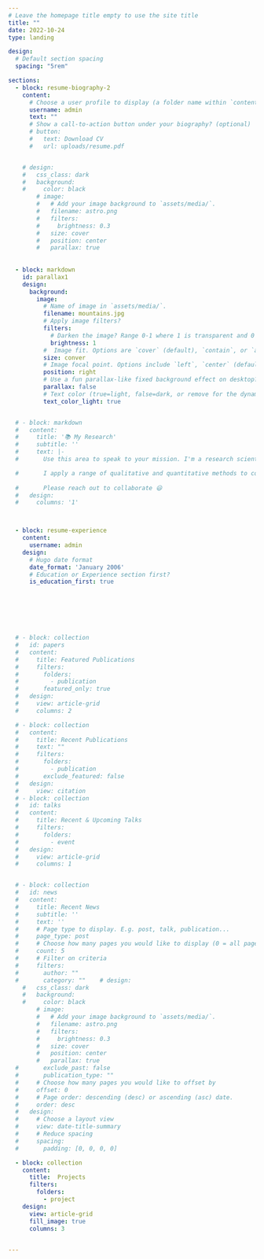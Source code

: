 ```yaml
---
# Leave the homepage title empty to use the site title
title: ""
date: 2022-10-24
type: landing

design:
  # Default section spacing
  spacing: "5rem"

sections:
  - block: resume-biography-2
    content:
      # Choose a user profile to display (a folder name within `content/authors/`)
      username: admin
      text: ""
      # Show a call-to-action button under your biography? (optional)
      # button:
      #   text: Download CV
      #   url: uploads/resume.pdf


    # design:
    #   css_class: dark
    #   background:
    #     color: black
        # image:
        #   # Add your image background to `assets/media/`.
        #   filename: astro.png
        #   filters:
        #     brightness: 0.3
        #   size: cover
        #   position: center
        #   parallax: true
        
        
  - block: markdown
    id: parallax1
    design:
      background:
        image:
          # Name of image in `assets/media/`.
          filename: mountains.jpg
          # Apply image filters?
          filters:
            # Darken the image? Range 0-1 where 1 is transparent and 0 is opaque.
            brightness: 1
          #  Image fit. Options are `cover` (default), `contain`, or `actual` size.
          size: conver
          # Image focal point. Options include `left`, `center` (default), or `right`.
          position: right
          # Use a fun parallax-like fixed background effect on desktop? true/false
          parallax: false
          # Text color (true=light, false=dark, or remove for the dynamic theme color).
          text_color_light: true


  # - block: markdown
  #   content:
  #     title: '📚 My Research'
  #     subtitle: ''
  #     text: |-
  #       Use this area to speak to your mission. I'm a research scientist in the Moonshot team at DeepMind. I blog about machine learning, deep learning, and moonshots.

  #       I apply a range of qualitative and quantitative methods to comprehensively investigate the role of science and technology in the economy.
        
  #       Please reach out to collaborate 😃
  #   design:
  #     columns: '1'



  - block: resume-experience
    content:
      username: admin
    design:
      # Hugo date format
      date_format: 'January 2006'
      # Education or Experience section first?
      is_education_first: true

      





  # - block: collection
  #   id: papers
  #   content:
  #     title: Featured Publications
  #     filters:
  #       folders:
  #         - publication
  #       featured_only: true
  #   design:
  #     view: article-grid
  #     columns: 2

  # - block: collection
  #   content:
  #     title: Recent Publications
  #     text: ""
  #     filters:
  #       folders:
  #         - publication
  #       exclude_featured: false
  #   design:
  #     view: citation
  # - block: collection
  #   id: talks
  #   content:
  #     title: Recent & Upcoming Talks
  #     filters:
  #       folders:
  #         - event
  #   design:
  #     view: article-grid
  #     columns: 1


  # - block: collection
  #   id: news
  #   content:
  #     title: Recent News
  #     subtitle: ''
  #     text: ''
  #     # Page type to display. E.g. post, talk, publication...
  #     page_type: post
  #     # Choose how many pages you would like to display (0 = all pages)
  #     count: 5
  #     # Filter on criteria
  #     filters:
  #       author: ""
  #       category: ""    # design:
    #   css_class: dark
    #   background:
    #     color: black
        # image:
        #   # Add your image background to `assets/media/`.
        #   filename: astro.png
        #   filters:
        #     brightness: 0.3
        #   size: cover
        #   position: center
        #   parallax: true
  #       exclude_past: false
  #       publication_type: ""
  #     # Choose how many pages you would like to offset by
  #     offset: 0
  #     # Page order: descending (desc) or ascending (asc) date.
  #     order: desc
  #   design:
  #     # Choose a layout view
  #     view: date-title-summary
  #     # Reduce spacing
  #     spacing:
  #       padding: [0, 0, 0, 0]

  - block: collection
    content:
      title:  Projects
      filters:
        folders:
          - project
    design:
      view: article-grid
      fill_image: true
      columns: 3
      

---
```

